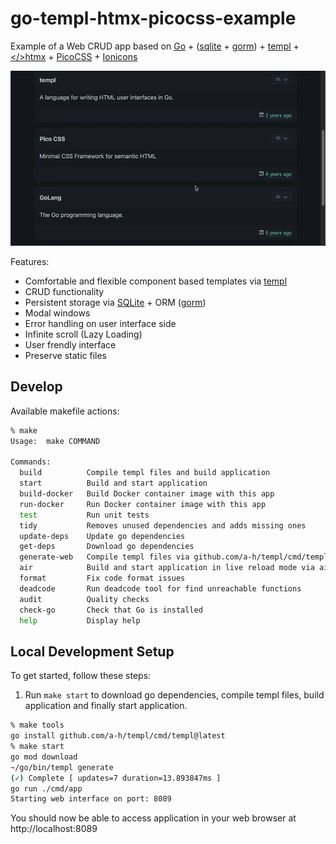 # go-templ-htmx-picocss-example

Example of a Web CRUD app based on [Go](https://github.com/golang/go) + ([sqlite](https://gitlab.com/cznic/sqlite) + [gorm](https://github.com/go-gorm/gorm)) + [templ](https://github.com/a-h/templ) + [</>htmx](https://github.com/bigskysoftware/htmx) + [PicoCSS](https://github.com/picocss/pico) + [Ionicons](https://github.com/ionic-team/ionicons)


![demo](demo.gif)

Features:
- Comfortable and flexible component based templates via [templ](https://github.com/a-h/templ)
- CRUD functionality
- Persistent storage via [SQLite](https://gitlab.com/cznic/sqlite) + ORM ([gorm](https://github.com/go-gorm/gorm))
- Modal windows
- Error handling on user interface side
- Infinite scroll (Lazy Loading)
- User frendly interface
- Preserve static files

## Develop

Available makefile actions:
```sh
% make
Usage:  make COMMAND

Commands:
  build          Compile templ files and build application
  start          Build and start application
  build-docker   Build Docker container image with this app
  run-docker     Run Docker container image with this app
  test           Run unit tests
  tidy           Removes unused dependencies and adds missing ones
  update-deps    Update go dependencies
  get-deps       Download go dependencies
  generate-web   Compile templ files via github.com/a-h/templ/cmd/templ
  air            Build and start application in live reload mode via air
  format         Fix code format issues
  deadcode       Run deadcode tool for find unreachable functions
  audit          Quality checks
  check-go       Check that Go is installed
  help           Display help
```

## Local Development Setup

To get started, follow these steps:

1) Run `make start` to download go dependencies, compile templ files, build application and finally start application.
```sh
% make tools
go install github.com/a-h/templ/cmd/templ@latest
% make start
go mod download
~/go/bin/templ generate
(✓) Complete [ updates=7 duration=13.893847ms ]
go run ./cmd/app
Starting web interface on port: 8089
```

You should now be able to access application in your web browser at http://localhost:8089
